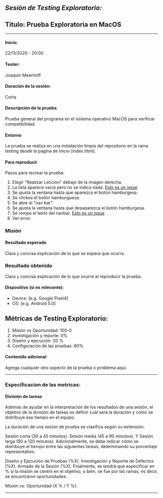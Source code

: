 *Sesión de Testing Exploratorio:*
---
## Titulo: Prueba Exploratoria en MacOS
---


#### Inicio: 
22/11/2020 - 20:00 

####  Tester: 
Joaquín Meerhoff

#### Duración de la sesión:
Corta

#### Descripción de la prueba
Prueba general del programa en el sistema operativo MacOS para verificar compatibilidad.

#### Entorno
La prueba se realiza en una instalación limpia del repositorio en la rama testing desde la página de inicio (index.html).

#### Para reproducir
Pasos para recrear la prueba:
1. Elegir "Realizar Leccion" debajo de la imagen derecha.
2. La lista aparece vacía pero no se indica nada. [Esto es un issue]()
3. Se ajusta la ventana hasta que aparezca el botón hamburgesa.
4. Se clickea el botón hamburguesa.
5. Se abre el "nav bar".
6. Se ajusta la ventana hasta que desaparezca el botón hamburgesa.
7. Se rompe el texto del navbar. [Esto es un issue]()
8. Ver error.

### Misión
#### Resultado esperado
Clara y concisa explicación de lo que se espera que ocurra.

### Resultado obtenido
Clara y concisa explicación de lo que ocurre al reproducir la prueba.


#### Dispositivo (si es relevante):
 - Device: [e.g. Google Pixel4]
 - OS: [e.g. Android 5.0]

## Métricas de Testing Exploratorio:
1. Misión vs Oportunidad: 100-0
2. Investigación y reporte: 0%
3. Diseño y ejecución: 20 %
4. Configuración de las pruebas: 80%

#### Contenido adicional
Agrega cualquier otro aspecto de la prueba o problema aqui.

---

### Especificacion de las metricas:

#### División de tareas
Además de ayudar en la interpretación de los resultados de una sesión, el objetivo de la división de tareas es definir cuál será la duración y cómo se distribuye ese tiempo en el equipo.

La duración de una sesión de prueba se clasifica según su extensión:

Sesión corta (30 a 45 minutos).
Sesión media (45 a 90 minutos).
Y Sesión larga (90 a 120 minutos).
Adicionalmente, se debe indicar cómo se distribuye el tiempo entre las siguientes tareas, determinando su porcentaje representativo:

Diseño y Ejecución de Pruebas (%X).
Investigación y Reporte de Defectos (%X).
Armado de la Sesión (%X).
Finalmente, se tendrá que especificar en % si la misión se centró en el objetivo, o bien, se fue por las ramas, es decir, se encontraron oportunidades:

Misión vs. Oportunidad (X % / Y %).
****